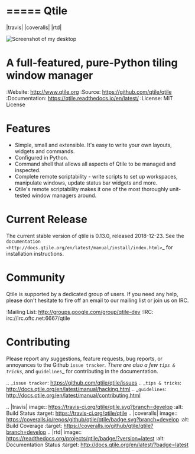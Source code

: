 

=====
Qtile
=====

|travis| |coveralls| |rtd|

![Screenshot of my desktop](https://www.gitlab.com/dwt1/dotfiles/raw/master/.screenshots/dotfiles07.png)

A full-featured, pure-Python tiling window manager
==================================================

:Website: http://www.qtile.org
:Source: https://github.com/qtile/qtile
:Documentation: https://qtile.readthedocs.io/en/latest/
:License: MIT License

Features
========

* Simple, small and extensible. It's easy to write your own layouts,
  widgets and commands.
* Configured in Python.
* Command shell that allows all aspects of Qtile to be managed and
  inspected.
* Complete remote scriptability - write scripts to set up workspaces,
  manipulate windows, update status bar widgets and more.
* Qtile's remote scriptability makes it one of the most thoroughly
  unit-tested window managers around.

Current Release
===============

The current stable version of qtile is 0.13.0, released 2018-12-23. See the
`documentation <http://docs.qtile.org/en/latest/manual/install/index.html>`_
for installation instructions.

Community
=========

Qtile is supported by a dedicated group of users. If you need any help, please
don't hesitate to fire off an email to our mailing list or join us on IRC.

:Mailing List: http://groups.google.com/group/qtile-dev
:IRC: irc://irc.oftc.net:6667/qtile

Contributing
============

Please report any suggestions, feature requests, bug reports, or annoyances to
the Github `issue tracker`_. There are also a few `tips & tricks`_,
and `guidelines`_ for contributing in the documentation.

.. _`issue tracker`: https://github.com/qtile/qtile/issues
.. _`tips & tricks`: http://docs.qtile.org/en/latest/manual/hacking.html
.. _`guidelines`: http://docs.qtile.org/en/latest/manual/contributing.html

.. |travis| image:: https://travis-ci.org/qtile/qtile.svg?branch=develop
    :alt: Build Status
    :target: https://travis-ci.org/qtile/qtile
.. |coveralls| image:: https://coveralls.io/repos/github/qtile/qtile/badge.svg?branch=develop
    :alt: Build Coverage
    :target: https://coveralls.io/github/qtile/qtile?branch=develop
.. |rtd| image:: https://readthedocs.org/projects/qtile/badge/?version=latest
    :alt: Documentation Status
    :target: http://docs.qtile.org/en/latest/?badge=latest
